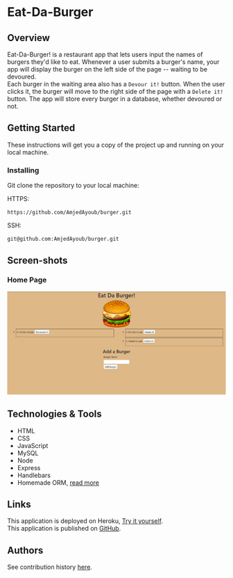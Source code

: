 # Eat-Da-Burger

## Overview
Eat-Da-Burger! is a restaurant app that lets users input the names of burgers they'd like to eat. Whenever a user submits a burger's name, your app will display the burger on the left side of the page -- waiting to be devoured.\
Each burger in the waiting area also has a `Devour it!` button. When the user clicks it, the burger will move to the right side of the page with a `Delete it!` button. The app will store every burger in a database, whether devoured or not.


## Getting Started
These instructions will get you a copy of the project up and running on your local machine.

### Installing
Git clone the repository to your local machine:

HTTPS:
```
https://github.com/AmjedAyoub/burger.git
```
SSH:
```
git@github.com:AmjedAyoub/burger.git
```

## Screen-shots

### Home Page
![image](./img/1.PNG)

## Technologies & Tools
* HTML  
* CSS
* JavaScript
* MySQL 
* Node
* Express
* Handlebars 
* Homemade ORM, [read more](./config/orm.js) 

## Links
This application is deployed on Heroku, [Try it yourself](https://burger-da-burger.herokuapp.com/).\
This application is published on [GitHub](https://github.com/AmjedAyoub/burger).

## Authors
See contribution history [here](https://github.com/AmjedAyoub/burger/graphs/contributors).